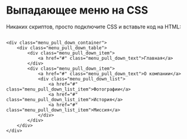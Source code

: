 # Выпадающее меню на CSS

Никаких скриптов, просто подключите CSS и вставьте код на HTML:
<pre><code>
&lt;div class="menu_pull_down_container">
    &lt;div class="menu_pull_down_table">
        &lt;div class="menu_pull_down_item">
            &lt;a href="#" class="menu_pull_down_text">Главная&lt;/a>
        &lt;/div>
        &lt;div class="menu_pull_down_item">
            &lt;a href="#" class="menu_pull_down_text">О компании&lt;/a>
            &lt;div class="menu_pull_down_list">
                &lt;a href="#" class="menu_pull_down_list_item">Фотографии&lt;/a>
                &lt;a href="#" class="menu_pull_down_list_item">История&lt;/a>
                &lt;a href="#" class="menu_pull_down_list_item">Миссия&lt;/a>
            &lt;/div>
        &lt;/div>
    &lt;/div>
&lt;/div>
</code></pre>